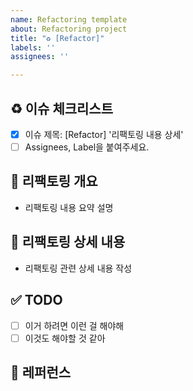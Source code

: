 ```yaml
---
name: Refactoring template
about: Refactoring project
title: "♻️ [Refactor]"
labels: ''
assignees: ''

---
```


## ♻️ 이슈 체크리스트

- [x] 이슈 제목: [Refactor] '리팩토링 내용 상세'
- [ ] Assignees, Label을 붙여주세요.

## 📄 리팩토링 개요

- 리팩토링 내용 요약 설명

## 📝 리팩토링 상세 내용

- 리팩토링 관련 상세 내용 작성

## ✅ TODO

<!-- 이슈를 태깅하셔도 됩니다! -->

- [ ] 이거 하려면 이런 걸 해야해
- [ ] 이것도 해야할 것 같아

## 📍 레퍼런스

<!-- 참고할 레퍼런스가 있다면 작성해 주세요. -->
